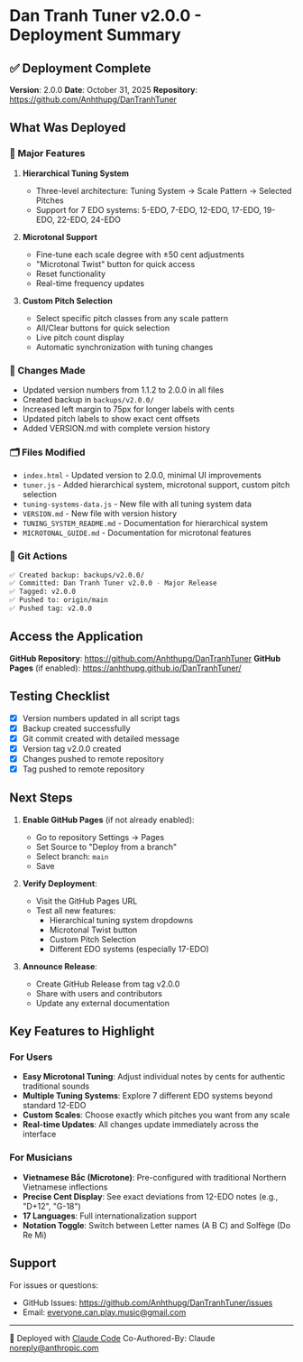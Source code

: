 # Dan Tranh Tuner v2.0.0 - Deployment Summary

## ✅ Deployment Complete

**Version**: 2.0.0
**Date**: October 31, 2025
**Repository**: https://github.com/Anhthupg/DanTranhTuner

## What Was Deployed

### 🎵 Major Features
1. **Hierarchical Tuning System**
   - Three-level architecture: Tuning System → Scale Pattern → Selected Pitches
   - Support for 7 EDO systems: 5-EDO, 7-EDO, 12-EDO, 17-EDO, 19-EDO, 22-EDO, 24-EDO

2. **Microtonal Support**
   - Fine-tune each scale degree with ±50 cent adjustments
   - "Microtonal Twist" button for quick access
   - Reset functionality
   - Real-time frequency updates

3. **Custom Pitch Selection**
   - Select specific pitch classes from any scale pattern
   - All/Clear buttons for quick selection
   - Live pitch count display
   - Automatic synchronization with tuning changes

### 📝 Changes Made
- Updated version numbers from 1.1.2 to 2.0.0 in all files
- Created backup in `backups/v2.0.0/`
- Increased left margin to 75px for longer labels with cents
- Updated pitch labels to show exact cent offsets
- Added VERSION.md with complete version history

### 🗂️ Files Modified
- `index.html` - Updated version to 2.0.0, minimal UI improvements
- `tuner.js` - Added hierarchical system, microtonal support, custom pitch selection
- `tuning-systems-data.js` - New file with all tuning system data
- `VERSION.md` - New file with version history
- `TUNING_SYSTEM_README.md` - Documentation for hierarchical system
- `MICROTONAL_GUIDE.md` - Documentation for microtonal features

### 🔖 Git Actions
```bash
✅ Created backup: backups/v2.0.0/
✅ Committed: Dan Tranh Tuner v2.0.0 - Major Release
✅ Tagged: v2.0.0
✅ Pushed to: origin/main
✅ Pushed tag: v2.0.0
```

## Access the Application

**GitHub Repository**: https://github.com/Anhthupg/DanTranhTuner
**GitHub Pages** (if enabled): https://anhthupg.github.io/DanTranhTuner/

## Testing Checklist

- [x] Version numbers updated in all script tags
- [x] Backup created successfully
- [x] Git commit created with detailed message
- [x] Version tag v2.0.0 created
- [x] Changes pushed to remote repository
- [x] Tag pushed to remote repository

## Next Steps

1. **Enable GitHub Pages** (if not already enabled):
   - Go to repository Settings → Pages
   - Set Source to "Deploy from a branch"
   - Select branch: `main`
   - Save

2. **Verify Deployment**:
   - Visit the GitHub Pages URL
   - Test all new features:
     - Hierarchical tuning system dropdowns
     - Microtonal Twist button
     - Custom Pitch Selection
     - Different EDO systems (especially 17-EDO)

3. **Announce Release**:
   - Create GitHub Release from tag v2.0.0
   - Share with users and contributors
   - Update any external documentation

## Key Features to Highlight

### For Users
- **Easy Microtonal Tuning**: Adjust individual notes by cents for authentic traditional sounds
- **Multiple Tuning Systems**: Explore 7 different EDO systems beyond standard 12-EDO
- **Custom Scales**: Choose exactly which pitches you want from any scale
- **Real-time Updates**: All changes update immediately across the interface

### For Musicians
- **Vietnamese Bắc (Microtone)**: Pre-configured with traditional Northern Vietnamese inflections
- **Precise Cent Display**: See exact deviations from 12-EDO notes (e.g., "D+12", "G-18")
- **17 Languages**: Full internationalization support
- **Notation Toggle**: Switch between Letter names (A B C) and Solfège (Do Re Mi)

## Support

For issues or questions:
- GitHub Issues: https://github.com/Anhthupg/DanTranhTuner/issues
- Email: everyone.can.play.music@gmail.com

---

🤖 Deployed with [Claude Code](https://claude.com/claude-code)
Co-Authored-By: Claude <noreply@anthropic.com>

